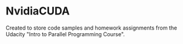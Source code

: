 # NvidiaCUDA
Created to store code samples and homework assignments from the Udacity "Intro to Parallel Programming Course".
